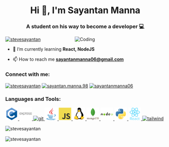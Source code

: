 <!--[![MasterHead](https://encrypted-tbn0.gstatic.com/images?q=tbn:ANd9GcTkLwub_VjMiCtY8iuxBfUUyn2PE1k6c0rpbw&usqp=CAU)](https://stevesayantan.io)-->
<h1 align="center">Hi 👋, I'm Sayantan Manna</h1>
<h3 align="center">A student on his way to become a developer 💻</h3>
<img align="right" alt="Coding" width="285" src="https://c.tenor.com/2uyENRmiUt0AAAAM/coding.gif">

<p align="left"> <a href="https://twitter.com/stevesayantan" target="blank"><img src="https://img.shields.io/twitter/follow/stevesayantan?logo=twitter&style=for-the-badge" alt="stevesayantan" /></a> </p>

- 🌱 I’m currently learning **React, NodeJS**

- 📫 How to reach me **sayantanmanna06@gmail.com**

<h3 align="left">Connect with me:</h3>
<p align="left">
<a href="https://twitter.com/stevesayantan" target="blank"><img align="center" src="https://raw.githubusercontent.com/rahuldkjain/github-profile-readme-generator/master/src/images/icons/Social/twitter.svg" alt="stevesayantan" height="30" width="40" /></a>
<a href="https://fb.com/sayantan.manna.98" target="blank"><img align="center" src="https://raw.githubusercontent.com/rahuldkjain/github-profile-readme-generator/master/src/images/icons/Social/facebook.svg" alt="sayantan.manna.98" height="30" width="40" /></a>
<a href="https://www.leetcode.com/sayantanmanna06" target="blank"><img align="center" src="https://raw.githubusercontent.com/rahuldkjain/github-profile-readme-generator/master/src/images/icons/Social/leet-code.svg" alt="sayantanmanna06" height="30" width="40" /></a>
</p>

<h3 align="left">Languages and Tools:</h3>
<p align="left"> <a href="https://www.cprogramming.com/" target="_blank" rel="noreferrer"> <img src="https://raw.githubusercontent.com/devicons/devicon/master/icons/c/c-original.svg" alt="c" width="40" height="40"/> </a> <a href="https://expressjs.com" target="_blank" rel="noreferrer"> <img src="https://raw.githubusercontent.com/devicons/devicon/master/icons/express/express-original-wordmark.svg" alt="express" width="40" height="40"/> </a> <a href="https://git-scm.com/" target="_blank" rel="noreferrer"> <img src="https://www.vectorlogo.zone/logos/git-scm/git-scm-icon.svg" alt="git" width="40" height="40"/> </a> <a href="https://www.java.com" target="_blank" rel="noreferrer"> <img src="https://raw.githubusercontent.com/devicons/devicon/master/icons/java/java-original.svg" alt="java" width="40" height="40"/> </a> <a href="https://developer.mozilla.org/en-US/docs/Web/JavaScript" target="_blank" rel="noreferrer"> <img src="https://raw.githubusercontent.com/devicons/devicon/master/icons/javascript/javascript-original.svg" alt="javascript" width="40" height="40"/> </a> <a href="https://www.linux.org/" target="_blank" rel="noreferrer"> <img src="https://raw.githubusercontent.com/devicons/devicon/master/icons/linux/linux-original.svg" alt="linux" width="40" height="40"/> </a> <a href="https://www.mongodb.com/" target="_blank" rel="noreferrer"> <img src="https://raw.githubusercontent.com/devicons/devicon/master/icons/mongodb/mongodb-original-wordmark.svg" alt="mongodb" width="40" height="40"/> </a> <a href="https://nodejs.org" target="_blank" rel="noreferrer"> <img src="https://raw.githubusercontent.com/devicons/devicon/master/icons/nodejs/nodejs-original-wordmark.svg" alt="nodejs" width="40" height="40"/> </a> <a href="https://www.python.org" target="_blank" rel="noreferrer"> <img src="https://raw.githubusercontent.com/devicons/devicon/master/icons/python/python-original.svg" alt="python" width="40" height="40"/> </a> <a href="https://reactjs.org/" target="_blank" rel="noreferrer"> <img src="https://raw.githubusercontent.com/devicons/devicon/master/icons/react/react-original-wordmark.svg" alt="react" width="40" height="40"/> </a> <a href="https://tailwindcss.com/" target="_blank" rel="noreferrer"> <img src="https://www.vectorlogo.zone/logos/tailwindcss/tailwindcss-icon.svg" alt="tailwind" width="40" height="40"/> </a> </p>

<p><img align="center" src="https://github-readme-stats.vercel.app/api/top-langs?username=stevesayantan&show_icons=true&locale=en&layout=compact" alt="stevesayantan" /></p>

<p><img align="center" src="https://github-readme-streak-stats.herokuapp.com/?user=stevesayantan&" alt="stevesayantan" /></p>
